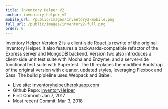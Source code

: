 ```yaml
---
title: Inventory Helper V2
anchor: inventory_helper_v2
mobile_url: /public/images/inventory2-mobile.png
full_url: /public/images/inventory2-full.png
order: 6
---
```

Inventory Helper Version 2 is a client-side React.js rewrite of the original Inventory Helper. It also features a backwards-compatible 
refactor of the Express server and MongoDB backend. Version two also introduces a client-side unit test suite with Mocha and Enzyme, and 
a server-side functional test suite with Supertest. The UI replaces the modified Bootstrap of the original version with cleaner, updated
styles, leveraging Flexbox and Sass. The build pipleline uses Webpack and Babel.

- <span class="gray-title">Live site:</span> [inventoryhelper.herokuapp.com](http://inventoryhelper.herokuapp.com)
- <span class="gray-title">Github Repo:</span> [inventoryHelper](https://github.com/beaudavenport/inventoryHelper)
- <span class="gray-title">First Commit:</span> Jan 7, 2017
- <span class="gray-title">Most recent Commit:</span> Mar 3, 2018